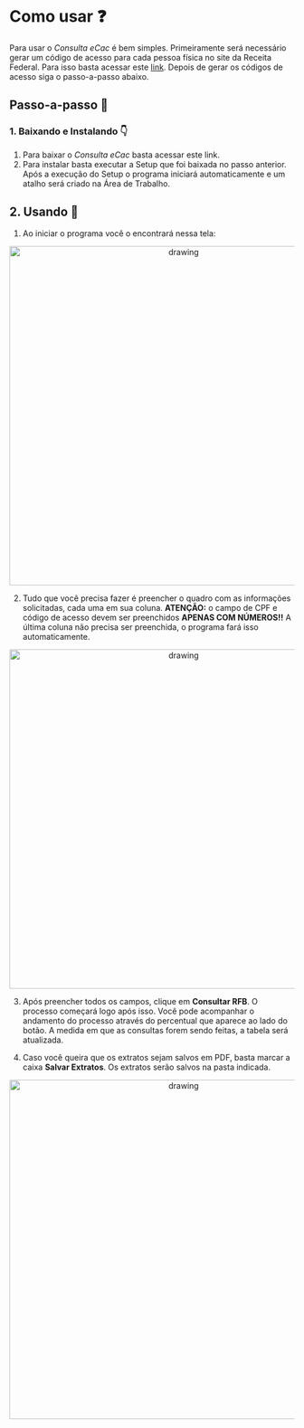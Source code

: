 # Como usar :question:

Para usar o *Consulta eCac* é bem simples. Primeiramente será necessário gerar um
código de acesso para cada pessoa física no site da Receita Federal. Para isso basta acessar este [link](https://www.receita.fazenda.gov.br/aplicacoes/ssl/atbhe/codacesso.app/PFCodAcesso.aspx).
Depois de gerar os códigos de acesso siga o passo-a-passo abaixo.

## Passo-a-passo :feet:

### 1. Baixando e Instalando :point_down:

1. Para baixar o *Consulta eCac* basta acessar este link.
2. Para instalar basta executar a Setup que foi baixada no passo anterior. Após a execução do Setup o programa iniciará automaticamente e um
atalho será criado na Área de Trabalho.


## 2. Usando :rabbit2:

1. Ao iniciar o programa você o encontrará nessa tela:
<p align="center">
  <img src="https://i.imgur.com/GamoIG9.png" alt="drawing" width="600"/>
</p>

2. Tudo que você precisa fazer é preencher o quadro com as informações solicitadas, cada uma em sua coluna. **ATENÇÃO:**
o campo de CPF e código de acesso devem ser preenchidos **APENAS COM NÚMEROS!!** A última coluna não precisa ser preenchida, o programa fará isso automaticamente.
<p align="center">
  <img src="https://i.imgur.com/4QoX4Fg.png" alt="drawing" width="600"/>
</p>

3. Após preencher todos os campos, clique em **Consultar RFB**. O processo começará logo após isso. Você pode acompanhar o andamento do processo através do percentual que aparece ao lado do botão.
A medida em que as consultas forem sendo feitas, a tabela será atualizada.

4. Caso você queira que os extratos sejam salvos em PDF, basta marcar a caixa **Salvar Extratos**. Os extratos serão salvos na pasta indicada.
<p align="center">
  <img src="https://i.imgur.com/Y2eNECA.png" alt="drawing" width="600"/>
</p>
